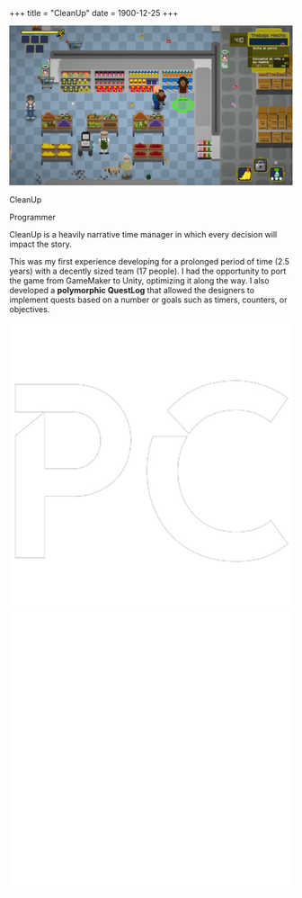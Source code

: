 +++
title = "CleanUp"
date = 1900-12-25
+++

<html lang="en">
    <div class="card">
        <div class="card-visual">
            <img src="..\images\cleanup\cleanup_minigame.png" alt="Card Image" class="card-image-left">
        </div>
        <div class="card-text">
            <p class="card-title">CleanUp</p>
            <p class="card-subtitle">Programmer</p>
            <div class="card-description">
                <p>CleanUp is a heavily narrative time manager in which every decision will impact the story.</p>
                <p>This was my first experience developing for a prolonged period of time (2.5 years) with a decently sized team (17 people). I had the opportunity to port the game from GameMaker to Unity, optimizing it along the way. I also developed a <b>polymorphic QuestLog</b> that allowed the designers to implement quests based on a number or goals such as timers, counters, or objectives.</p>
            </div>
            <div class="card-logo-container">
                <img src="../images/pc_logo.png" alt="Card Engine Logo" class="card-logo">
                <img src="../images/tech/unity_logo.png" alt="Card Engine Logo" class="card-logo">
            </div>
        </div>
    </div>
</html>
